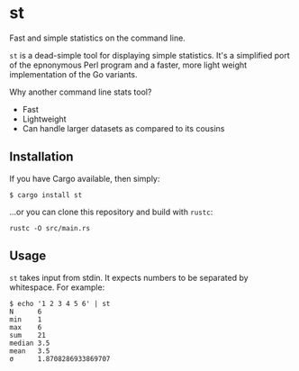 # st
Fast and simple statistics on the command line.

`st` is a dead-simple tool for displaying simple statistics. It's a simplified
port of the epnonymous Perl program and a faster, more light weight
implementation of the Go variants.

Why another command line stats tool?

* Fast
* Lightweight
* Can handle larger datasets as compared to its cousins

## Installation

If you have Cargo available, then simply:

```
$ cargo install st
```

...or you can clone this repository and build with `rustc`:

```
rustc -O src/main.rs
```

## Usage

`st` takes input from stdin. It expects numbers to be separated by whitespace.
For example:

```
$ echo '1 2 3 4 5 6' | st
N      6
min    1
max    6
sum    21
median 3.5
mean   3.5
σ      1.8708286933869707
```
